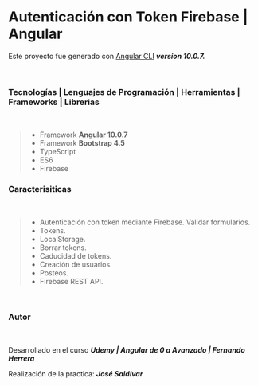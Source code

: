 # Autenticación con Token Firebase | Angular

Este proyecto fue generado con [Angular CLI](https://github.com/angular/angular-cli) _**version 10.0.7.**_

<br>

### **Tecnologías | Lenguajes de Programación | Herramientas | Frameworks | Librerias**

<br>

> -   Framework **Angular 10.0.7**
> -   Framework **Bootstrap 4.5**
> -   TypeScript
> -   ES6
> -   Firebase

### **Caracterisiticas**

<br>

> -   Autenticación con token mediante Firebase. Validar formularios.
> -   Tokens.
> -   LocalStorage.
> -   Borrar tokens.
> -   Caducidad de tokens.
> -   Creación de usuarios.
> -   Posteos.
> -   Firebase REST API.

<br>

### Autor

<br>

Desarrollado en el curso _**Udemy | Angular de 0 a Avanzado | Fernando Herrera**_

Realización de la practica: _**José Saldivar**_
